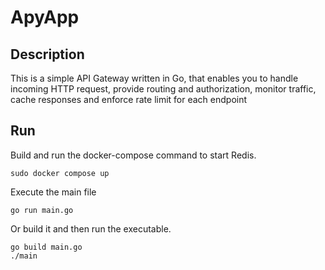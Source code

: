 # ApyApp

## Description
This is a simple API Gateway written in Go, that enables you to handle incoming HTTP request, provide routing and authorization, monitor traffic, cache responses and enforce rate limit for each endpoint

## Run
Build and run the docker-compose command to start Redis.
```
sudo docker compose up
```
Execute the main file
```
go run main.go
```

Or build it and then run the executable.

```
go build main.go
./main
```